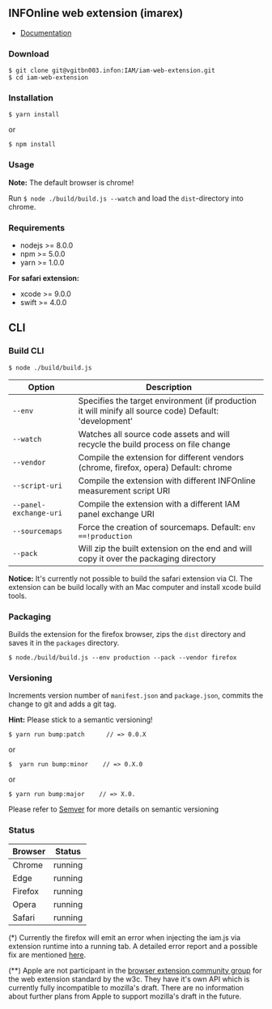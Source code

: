 ## INFOnline web extension (imarex)

- [Documentation](docs/README.md)

### Download

    $ git clone git@vgitbn003.infon:IAM/iam-web-extension.git
    $ cd iam-web-extension

### Installation

    $ yarn install

or


    $ npm install

### Usage

**Note:** The default browser is chrome!

Run ```$ node ./build/build.js --watch``` and load the ```dist```-directory into chrome.

### Requirements

* nodejs >= 8.0.0
* npm >= 5.0.0
* yarn >= 1.0.0

**For safari extension:**

* xcode >= 9.0.0
* swift >= 4.0.0

## CLI

### Build CLI

    $ node ./build/build.js


| Option                  | Description                                                                                           |
|-------------------------|-------------------------------------------------------------------------------------------------------|
| `--env`                 | Specifies the target environment (if production it will minify all source code) Default: 'development'|
| `--watch`               | Watches all source code assets and will recycle the build process on file change                      |
| `--vendor`              | Compile the extension for different vendors (chrome, firefox, opera)  Default: chrome                 |
| `--script-uri`          | Compile the extension with different INFOnline measurement script URI                                 |
| `--panel-exchange-uri`  | Compile the extension with a different IAM panel exchange URI                                         |
| `--sourcemaps`          | Force the creation of sourcemaps. Default: `env ==!production`                                        |
| `--pack`                | Will zip the built extension on the end and will copy it over the packaging directory                 |


**Notice:** It's currently not possible to build the safari extension via CI. The extension can be build locally with an Mac computer and install xcode build tools.

### Packaging

Builds the extension for the firefox browser, zips the `dist` directory and saves it in the `packages` directory.

    $ node./build/build.js --env production --pack --vendor firefox

### Versioning

Increments version number of `manifest.json` and `package.json`,
commits the change to git and adds a git tag.

**Hint:** Please stick to a semantic versioning! 

    $ yarn run bump:patch      // => 0.0.X

or

    $  yarn run bump:minor    // => 0.X.0

or

    $ yarn run bump:major    // => X.0.
    
Please refer to [Semver](https://semver.org/) for more details on semantic versioning

### Status

|Browser|Status               |
|-------|---------------------|
|Chrome |running              |
|Edge   |running              |
|Firefox|running              |
|Opera  |running              |
|Safari |running              |


(*) Currently the firefox will emit an error when injecting the iam.js via extension runtime into a running tab. A detailed error report and a possible fix are mentioned [here](/docs/FIREFOX.md).

(**) Apple are not participant in the [browser extension community group](https://www.w3.org/community/browserext/participants) for the web extension standard by the w3c. They have it's own API which is currently fully incompatible to mozilla's draft. There are no information about further plans from Apple to support mozilla's draft in the future. 
